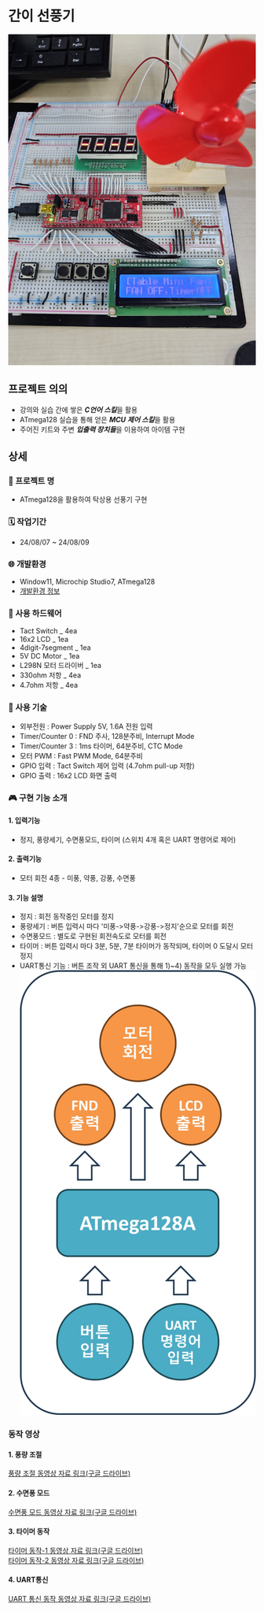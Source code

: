 # 간이 선풍기
![alt text](images/20240809_104920.jpg)

## 프로젝트 의의
- 강의와 실습 간에 쌓은 ***C언어 스킬***을 활용
- ATmega128 실습을 통해 얻은 ***MCU 제어 스킬***을 활용
- 주어진 키트와 주변 ***입출력 장치들***을 이용하여 아이템 구현

## 상세
### 🔖 프로젝트 명
- ATmega128을 활용하여 탁상용 선풍기 구현
### 🗓️ 작업기간 
- 24/08/07 ~ 24/08/09
### 🌐 개발환경
- Window11, Microchip Studio7, ATmega128
- [개발환경 정보](source/README.md)
### 🧰 사용 하드웨어
- Tact Switch _ 4ea 
- 16x2 LCD _ 1ea
- 4digit-7segment _ 1ea
- 5V DC Motor _ 1ea
- L298N 모터 드라이버 _ 1ea
- 330ohm 저항 _ 4ea
- 4.7ohm 저항 _ 4ea
### 🔧 사용 기술
- 외부전원 : Power Supply 5V, 1.6A 전원 입력
- Timer/Counter 0 : FND 주사, 128분주비, Interrupt Mode
- Timer/Counter 3 : 1ms 타이머, 64분주비, CTC Mode
- 모터 PWM : Fast PWM Mode, 64분주비
- GPIO 입력 : Tact Switch 제어 입력 (4.7ohm pull-up 저항)
- GPIO 출력 : 16x2 LCD 화면 출력

### 🎮 구현 기능 소개
#### 1. 입력기능
- 정지, 풍량세기, 수면풍모드, 타이머 (스위치 4개 혹은 UART 명령어로 제어)
#### 2. 출력기능
- 모터 회전 4종 - 미풍, 약풍, 강풍, 수면풍
#### 3. 기능 설명
- 정지 : 회전 동작중인 모터를 정지
- 풍량세기 : 버튼 입력시 마다 '미풍->약풍->강풍->정지'순으로 모터를 회전
- 수면풍모드 : 별도로 구현된 회전속도로 모터를 회전
- 타이머 : 버튼 입력시 마다 3분, 5분, 7분 타이머가 동작되며, 타이머 0 도달시 모터 정지
- UART통신 기능 : 버튼 조작 외 UART 통신을 통해 1)~4) 동작을 모두 실행 가능
![시스템 입출력 다이어그램](images/diagram_1.jpg)

### 동작 영상
#### 1. 풍량 조절
[풍량 조절 동영상 자료 링크(구글 드라이브)](https://drive.google.com/file/d/1Z24LrA3Dcb3oldA8JMVal8H50qN7Tyy7/view?usp=drive_link)

#### 2. 수면풍 모드
[수면풍 모드 동영상 자료 링크(구글 드라이브)](https://drive.google.com/file/d/1SxDq5tcQk3i9MlSg1Z946tFc_DzZNqRU/view?usp=drive_link)

#### 3. 타이머 동작
[타이머 동작-1 동영상 자료 링크(구글 드라이브)](https://drive.google.com/file/d/1G0Bbxh-wbvqUWT6xhggsxWVF3MoFm4ST/view?usp=drive_link) <br>
[타이머 동작-2 동영상 자료 링크(구글 드라이브)](https://drive.google.com/file/d/18HKC5l6BVTKuFSk6SKLZWWpyUodV110n/view?usp=drive_link)

#### 4. UART통신
[UART 통신 동작 동영상 자료 링크(구글 드라이브)](https://drive.google.com/file/d/1EDWV-0sAP-9QbswBMdkymvcWWrat9ojR/view?usp=drive_link)